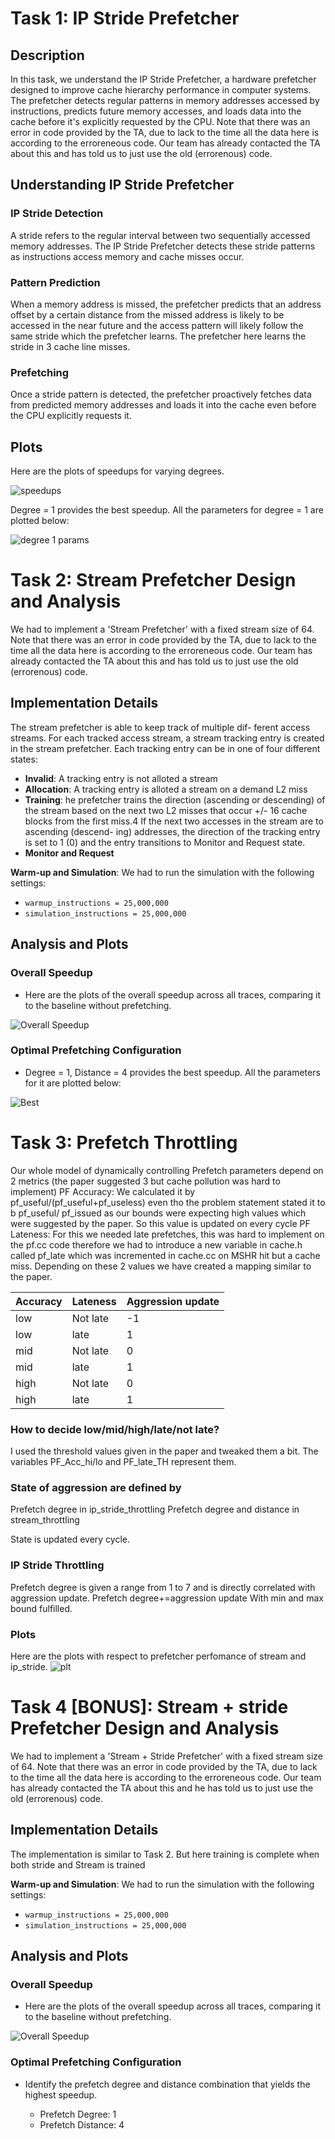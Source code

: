 # Task 1: IP Stride Prefetcher 

## Description
In this task, we understand the IP Stride Prefetcher, a hardware prefetcher designed to improve cache hierarchy performance in computer systems. The prefetcher detects regular patterns in memory addresses accessed by instructions, predicts future memory accesses, and loads data into the cache before it's explicitly requested by the CPU. Note that there was an error in code provided by the TA, due to lack to the time all the data here is according to the erroreneous code. Our team has already contacted the TA about this and has told us to just use the old (errorenous) code.

## Understanding IP Stride Prefetcher

### IP Stride Detection
A stride refers to the regular interval between two sequentially accessed memory addresses. The IP Stride Prefetcher detects these stride patterns as instructions access memory and cache misses occur.

### Pattern Prediction
When a memory address is missed, the prefetcher predicts that an address offset by a certain distance from the missed address is likely to be accessed in the near future and the access pattern will
likely follow the same stride which the prefetcher learns. The prefetcher here learns the stride in 3 cache line misses.

### Prefetching
Once a stride pattern is detected, the prefetcher proactively fetches data from predicted memory addresses and loads it into the cache even before the CPU explicitly requests it.

## Plots
Here are the plots of speedups for varying degrees.

![speedups](task1_1.png)

Degree = 1 provides the best speedup. All the parameters for degree = 1 are plotted below:

![degree 1 params](task1_2.png)

# Task 2: Stream Prefetcher Design and Analysis

We had to implement a 'Stream Prefetcher' with a fixed stream size of 64.  Note that there was an error in code provided by the TA, due to lack to the time all the data here is according to the erroreneous code. Our team has already contacted the TA about this and has told us to just use the old (errorenous) code.

## Implementation Details
The stream prefetcher is able to keep track of multiple dif-
ferent access streams. For each tracked access stream, a stream
tracking entry is created in the stream prefetcher. Each tracking
entry can be in one of four different states:

- **Invalid**: A tracking entry is not alloted a stream
- **Allocation**: A tracking entry is alloted a stream on a demand L2 miss
- **Training**: he prefetcher trains the direction (ascending or
descending) of the stream based on the next two L2 misses
that occur +/- 16 cache blocks from the first miss.4 If the
next two accesses in the stream are to ascending (descend-
ing) addresses, the direction of the tracking entry is set to 1
(0) and the entry transitions to Monitor and Request state.
- **Monitor and Request**

 **Warm-up and Simulation**: We had to run the simulation with the following settings:
  - `warmup_instructions = 25,000,000`
  - `simulation_instructions = 25,000,000`

## Analysis and Plots

### Overall Speedup

- Here are the plots of the overall speedup across all traces, comparing it to the baseline without prefetching.

![Overall Speedup](task2_1.png)

### Optimal Prefetching Configuration

- Degree = 1, Distance = 4 provides the best speedup. All the parameters for it are plotted below:
 
![Best](task2_2.png)
# Task 3: Prefetch Throttling

Our whole model of dynamically controlling Prefetch parameters depend on 2 metrics (the paper suggested 3 but cache pollution was hard to implement)
PF Accuracy: We calculated it by pf_useful/(pf_useful+pf_useless) even tho the problem statement stated it to b pf_useful/ pf_issued as our bounds were expecting high values which were suggested by the paper. So this value is updated on every cycle
PF Lateness: For this we needed late prefetches, this was hard to implement on the pf.cc code therefore we had to introduce a new variable in cache.h called pf_late which was incremented in cache.cc on MSHR hit but a cache miss.
Depending on these 2 values we have created a mapping similar to the paper.


|  Accuracy   |  Lateness  |  Aggression update |
--------------|------------|--------------------|
|  low      	|  Not late  |  -1        	      |
|  low      	|  late   	 |  1         	      |
|  mid      	|  Not late  |  0         	      |
|  mid      	|  late      |  1         	      |
|  high     	|  Not late  |  0         	      |
|  high     	|  late   	 |  1         	      |

### How to decide low/mid/high/late/not late?
I used the threshold values given in the paper and tweaked them a bit. The variables PF_Acc_hi/lo and PF_late_TH represent them.

### State of aggression are defined by 
Prefetch degree in ip_stride_throttling
Prefetch degree and distance in stream_throttling

State is updated every cycle.

### IP Stride Throttling
Prefetch degree is given a range from 1 to 7 and is directly correlated with aggression update.
Prefetch degree+=aggression update
With min and max bound fulfilled.

### Plots 
Here are the plots with respect to prefetcher perfomance of stream and ip_stride.
![plt](task3.png)

# Task 4 [BONUS]: Stream + stride Prefetcher Design and Analysis

We had to implement a 'Stream + Stride Prefetcher' with a fixed stream size of 64.  Note that there was an error in code provided by the TA, due to lack to the time all the data here is according to the erroreneous code. Our team has already contacted the TA about this and he has told us to just use the old (errorenous) code.

## Implementation Details
The implementation is similar to Task 2. But here training is complete when both stride and Stream is trained 

 **Warm-up and Simulation**: We had to run the simulation with the following settings:
  - `warmup_instructions = 25,000,000`
  - `simulation_instructions = 25,000,000`

## Analysis and Plots

### Overall Speedup

- Here are the plots of the overall speedup across all traces, comparing it to the baseline without prefetching.

![Overall Speedup](task4_1.png)



### Optimal Prefetching Configuration

- Identify the prefetch degree and distance combination that yields the highest speedup.

  - Prefetch Degree: 1
  - Prefetch Distance: 4
 






